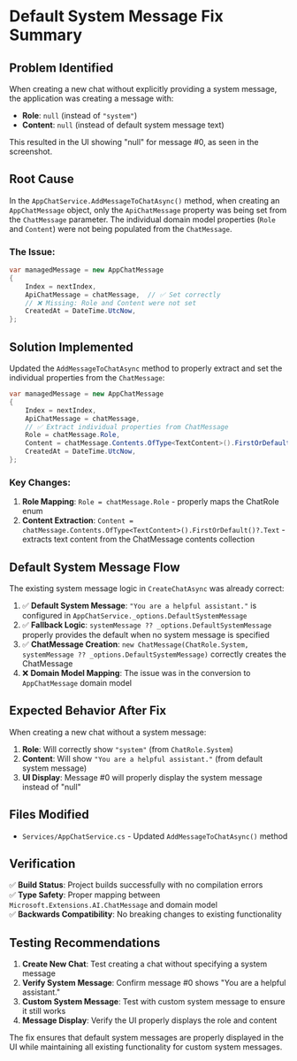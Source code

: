 # Default System Message Fix Summary

## Problem Identified
When creating a new chat without explicitly providing a system message, the application was creating a message with:
- **Role**: `null` (instead of `"system"`)  
- **Content**: `null` (instead of default system message text)

This resulted in the UI showing "null" for message #0, as seen in the screenshot.

## Root Cause
In the `AppChatService.AddMessageToChatAsync()` method, when creating an `AppChatMessage` object, only the `ApiChatMessage` property was being set from the `ChatMessage` parameter. The individual domain model properties (`Role` and `Content`) were not being populated from the `ChatMessage`.

### The Issue:
```csharp
var managedMessage = new AppChatMessage
{
    Index = nextIndex,
    ApiChatMessage = chatMessage,  // ✅ Set correctly
    // ❌ Missing: Role and Content were not set
    CreatedAt = DateTime.UtcNow,
};
```

## Solution Implemented
Updated the `AddMessageToChatAsync` method to properly extract and set the individual properties from the `ChatMessage`:

```csharp
var managedMessage = new AppChatMessage
{
    Index = nextIndex,
    ApiChatMessage = chatMessage,
    // ✅ Extract individual properties from ChatMessage
    Role = chatMessage.Role,
    Content = chatMessage.Contents.OfType<TextContent>().FirstOrDefault()?.Text,
    CreatedAt = DateTime.UtcNow,
};
```

### Key Changes:
1. **Role Mapping**: `Role = chatMessage.Role` - properly maps the ChatRole enum
2. **Content Extraction**: `Content = chatMessage.Contents.OfType<TextContent>().FirstOrDefault()?.Text` - extracts text content from the ChatMessage contents collection

## Default System Message Flow
The existing system message logic in `CreateChatAsync` was already correct:

1. ✅ **Default System Message**: `"You are a helpful assistant."` is configured in `AppChatService._options.DefaultSystemMessage`
2. ✅ **Fallback Logic**: `systemMessage ?? _options.DefaultSystemMessage` properly provides the default when no system message is specified
3. ✅ **ChatMessage Creation**: `new ChatMessage(ChatRole.System, systemMessage ?? _options.DefaultSystemMessage)` correctly creates the ChatMessage
4. ❌ **Domain Model Mapping**: The issue was in the conversion to `AppChatMessage` domain model

## Expected Behavior After Fix
When creating a new chat without a system message:

1. **Role**: Will correctly show `"system"` (from `ChatRole.System`)
2. **Content**: Will show `"You are a helpful assistant."` (from default system message)
3. **UI Display**: Message #0 will properly display the system message instead of "null"

## Files Modified
- `Services/AppChatService.cs` - Updated `AddMessageToChatAsync()` method

## Verification
✅ **Build Status**: Project builds successfully with no compilation errors  
✅ **Type Safety**: Proper mapping between `Microsoft.Extensions.AI.ChatMessage` and domain model  
✅ **Backwards Compatibility**: No breaking changes to existing functionality  

## Testing Recommendations
1. **Create New Chat**: Test creating a chat without specifying a system message
2. **Verify System Message**: Confirm message #0 shows "You are a helpful assistant." 
3. **Custom System Message**: Test with custom system message to ensure it still works
4. **Message Display**: Verify the UI properly displays the role and content

The fix ensures that default system messages are properly displayed in the UI while maintaining all existing functionality for custom system messages.
